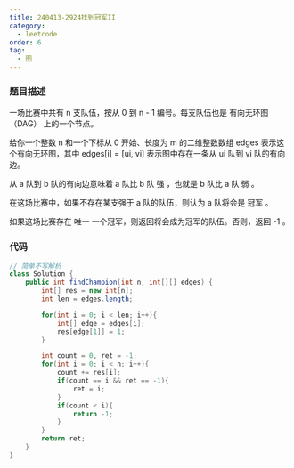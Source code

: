 ```yaml
---
title: 240413-2924找到冠军II
category:
  - leetcode
order: 6
tag:
  - 图
---
```


### 题目描述
一场比赛中共有 n 支队伍，按从 0 到  n - 1 编号。每支队伍也是 有向无环图（DAG） 上的一个节点。

给你一个整数 n 和一个下标从 0 开始、长度为 m 的二维整数数组 edges 表示这个有向无环图，其中 edges[i] = [ui, vi] 表示图中存在一条从 ui 队到 vi 队的有向边。

从 a 队到 b 队的有向边意味着 a 队比 b 队 强 ，也就是 b 队比 a 队 弱 。

在这场比赛中，如果不存在某支强于 a 队的队伍，则认为 a 队将会是 冠军 。

如果这场比赛存在 唯一 一个冠军，则返回将会成为冠军的队伍。否则，返回 -1 。

### 代码
```java
// 简单不写解析
class Solution {
    public int findChampion(int n, int[][] edges) {
        int[] res = new int[n];
        int len = edges.length;

        for(int i = 0; i < len; i++){
            int[] edge = edges[i];
            res[edge[1]] = 1;
        }

        int count = 0, ret = -1;
        for(int i = 0; i < n; i++){
            count += res[i];
            if(count == i && ret == -1){
                ret = i;
            }
            if(count < i){
                return -1;
            }
        }
        return ret;
    }
}
```